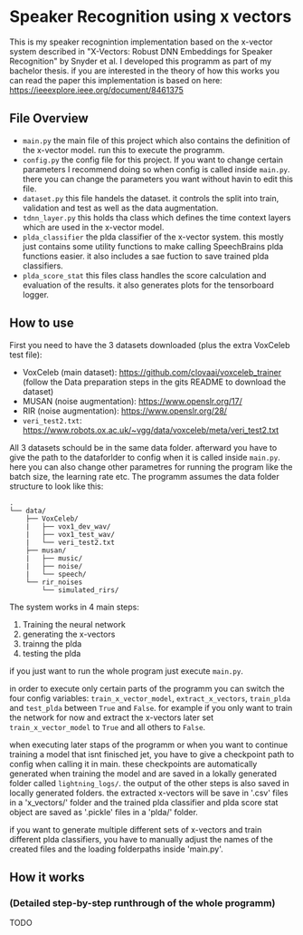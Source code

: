 # Speaker Recognition using x vectors

This is my speaker recognintion implementation based on the x-vector system described in "X-Vectors: Robust DNN Embeddings for Speaker Recognition" by Snyder et al. I developed this programm as part of my bachelor thesis. if you are interested in the theory of how this works you can read the paper this implementation is based on here: https://ieeexplore.ieee.org/document/8461375

## File Overview

 - `main.py` the main file of this project which also contains the definition of the x-vector model. run this to execute the programm.
 - `config.py` the config file for this project. If you want to change certain parameters I recommend doing so when config is called inside `main.py`. there you can change the parameters you want without havin to edit this file.
 - `dataset.py` this file handels the dataset. it controls the split into train, validation and test as well as the data augmentation.
 - `tdnn_layer.py` this holds tha class which defines the time context layers which are used in the x-vector model.
 - `plda_classifier` the plda classifier of the x-vector system. this mostly just contains some utility functions to make calling SpeechBrains plda functions easier. it also includes a sae fuction to save trained plda classifiers.
 - `plda_score_stat` this files class handles the score calculation and evaluation of the results. it also generates plots for the tensorboard logger.

## How to use

First you need to have the 3 datasets downloaded (plus the extra VoxCeleb test file):
 - VoxCeleb (main dataset): https://github.com/clovaai/voxceleb_trainer (follow the Data preparation steps in the gits README to download the dataset)
 - MUSAN (noise augmentation): https://www.openslr.org/17/
 - RIR (noise augmentation): https://www.openslr.org/28/
 - `veri_test2.txt`: <https://www.robots.ox.ac.uk/~vgg/data/voxceleb/meta/veri_test2.txt>

All 3 datasets schould be in the same data folder. afterward you have to give the path to the dataforlder to config when it is called inside `main.py`. here you can also change other parametres for running the program like the batch size, the learning rate etc. The programm assumes the data folder structure to look like this:

```
.
└── data/
    ├── VoxCeleb/
    |   ├── vox1_dev_wav/
    |   ├── vox1_test_wav/
    |   └── veri_test2.txt
    ├── musan/
    |   ├── music/
    |   ├── noise/
    |   └── speech/
    └── rir_noises
        └── simulated_rirs/
```

The system works in 4 main steps:
 1. Training the neural network
 2. generating the x-vectors
 3. trainng the plda
 4. testing the plda

if you just want to run the whole program just execute `main.py`.

in order to execute only certain parts of the programm you can switch the four config variables: `train_x_vector_model`, `extract_x_vectors`, `train_plda` and `test_plda` between `True` and `False`. for example if you only want to train the network for now and extract the x-vectors later set `train_x_vector_model` to `True` and all others to `False`.

when executing later staps of the programm or when you want to continue training a model that isnt finisched jet, you have to give a checkpoint path to config when calling it in main. these checkpoints are automatically generated when training the model and are saved in a lokally generated folder called `lightning_logs/`. the output of the other steps is also saved in locally generated folders. the extracted x-vectors will be save in '.csv' files in a 'x_vectors/' folder and the trained plda classifier and plda score stat object are saved as '.pickle' files in a 'plda/' folder.

if you want to generate multiple different sets of x-vectors and train different plda classifiers, you have to manually adjust the names of the created files and the loading folderpaths inside 'main.py'.

## How it works
### (Detailed step-by-step runthrough of the whole programm)

TODO
